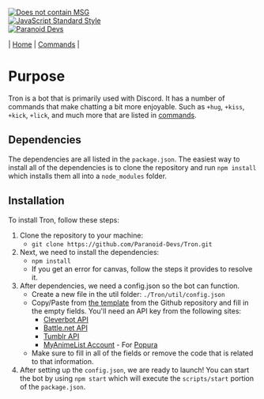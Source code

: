 <p>
  <a href="http://forthebadge.com/"><img src="http://forthebadge.com/images/badges/does-not-contain-msg.svg" alt="Does not contain MSG" /></a>
  <br />
  <a href="https://standardjs.com"><img src="https://img.shields.io/badge/code_style-standard-brightgreen.svg" alt="JavaScript Standard Style" /></a><br />
  <a href="https://discord.gg/JfskD5Q"><img src="https://discordapp.com/api/guilds/325504841541746688/embed.png" alt="Paranoid Devs" /></a>
</p>

| [Home](./README.md) | [Commands](./Commands.md) |

# Purpose

Tron is a bot that is primarily used with Discord. It has a number of commands that make chatting a
bit more enjoyable. Such as `+hug`, `+kiss`, `+kick`, `+lick`, and much more that are listed in
[commands](./Commands.md).

## Dependencies

The dependencies are all listed in the `package.json`. The easiest way to install all of the
dependencies is to clone the repository and run `npm install` which installs them all into a
`node_modules` folder.

## Installation

To install Tron, follow these steps:

1. Clone the repository to your machine:
    - `git clone https://github.com/Paranoid-Devs/Tron.git`
1. Next, we need to install the dependencies:
    - `npm install`
    - If you get an error for canvas, follow the steps it provides to resolve it.
1. After dependencies, we need a config.json so the bot can function.
    - Create a new file in the util folder: `./Tron/util/config.json`
    - Copy/Paste from [the template](./util/config_template.json) from the Github repository and
    fill in the empty fields. You'll need an API key from the following sites:
        - [Cleverbot API](https://www.cleverbot.com/api/)
        - [Battle.net API](https://dev.battle.net/)
        - [Tumblr API](https://www.tumblr.com/docs/en/api/v2)
        - [MyAnimeList Account](https://myanimelist.net/) - For
        [Popura](https://www.npmjs.com/package/popura)
    - Make sure to fill in all of the fields or remove the code that is related to that information.
1. After setting up the `config.json`, we are ready to launch! You can start the bot by using
    `npm start` which will execute the `scripts/start` portion of the `package.json`.
